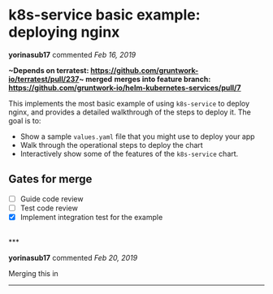 # k8s-service basic example: deploying nginx

**yorinasub17** commented *Feb 16, 2019*

__~Depends on terratest: https://github.com/gruntwork-io/terratest/pull/237~ merged__
__merges into feature branch:  https://github.com/gruntwork-io/helm-kubernetes-services/pull/7__

This implements the most basic example of using `k8s-service` to deploy nginx, and provides a detailed walkthrough of the steps to deploy it. The goal is to:

- Show a sample `values.yaml` file that you might use to deploy your app
- Walk through the operational steps to deploy the chart
- Interactively show some of the features of the `k8s-service` chart.

## Gates for merge

- [ ] Guide code review
- [ ] Test code review
- [x] Implement integration test for the example
<br />
***


**yorinasub17** commented *Feb 20, 2019*

Merging this in
***

